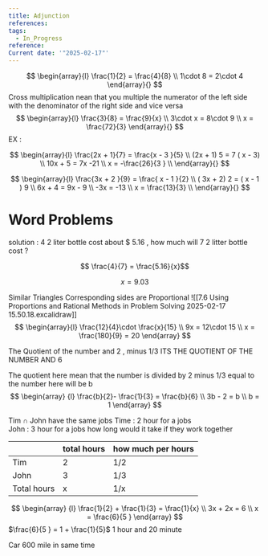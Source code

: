 ```yaml
---
title: Adjunction
references: 
tags:
  - In_Progress
reference: 
Current date: '"2025-02-17"'
---
```

$$
\begin{array}{l}
 \frac{1}{2}  =  \frac{4}{8} \\
1\cdot 8  =  2\cdot 4 
\end{array}{}
$$
Cross multiplication nean that you multiple  the numerator of  the left side with  the denominator of the right side and vice versa 
$$
\begin{array}{l}
 \frac{3}{8}  =  \frac{9}{x} \\
3\cdot x  =  8\cdot 9  \\
x  = \frac{72}{3}
\end{array}{}
$$
EX : 

$$
\begin{array}{l}
\frac{2x + 1}{7}  = \frac{x - 3 }{5} \\
 (2x + 1)  5 =   7 ( x - 3) \\
 10x +  5 =   7x  -21  \\
x    =   -\frac{26}{3 }      \\
\end{array}{}
$$ 



$$
\begin{array}{l}
\frac{3x   +  2 }{9}  = \frac{ x  -  1  }{2} \\
 ( 3x   +  2) 2    = ( x  -  1 ) 9  \\
6x  + 4  =  9x   - 9   \\
-3x =  -13  \\
x = \frac{13}{3}    \\
\end{array}{}
$$

#  Word Problems 


solution  : 
4   2 liter bottle  cost about $ 5.16  , how much will  7  2 litter bottle cost ? 

$$ \frac{4}{7}  =  \frac{5.16}{x}$$ 

$$ x   = 9.03$$ 

 Similar  Triangles 
Corresponding sides  are Proportional 
![[7.6 Using Proportions and Rational Methods in Problem Solving 2025-02-17 15.50.18.excalidraw]]
$$
\begin{array}{l}
\frac{12}{4}\cdot \frac{x}{15}  \\
9x  = 12\cdot 15  \\
x =   \frac{180}{9}  = 20 
\end{array} 
 $$



 The Quotient of the  number and 2 , minus  1/3  ITS  THE QUOTIENT OF THE NUMBER  AND 6 

The quotient here mean that the number is divided by 2 minus 1/3  equal to  
the number here will be b 
$$ 
\begin{array} {l}
 \frac{b}{2}- \frac{1}{3}  =  \frac{b}{6}  \\
  3b - 2  =  b   \\
b   = 1 
\end{array}
$$


Tim  $\cap$  John have the same jobs 
Time : 2 hour for a jobs  
John : 3 hour for a jobs 
how long would it take if they work together 

|             | total  hours | how much per hours |
| ----------- | ------------ | ------------------ |
| Tim         | 2            | 1/2                |
| John        | 3            | 1/3                |
| Total hours | x            | 1/x                |

$$
\begin{array} {l}
\frac{1}{2}  +  \frac{1}{3}  = \frac{1}{x}   \\
3x  +  2x    = 6  \\
x  =  \frac{6}{5 }  
\end{array} 
  $$
$\frac{6}{5 }  = 1   + \frac{1}{5}$ 1 hour and  20 minute 


Car  600 mile in same time  